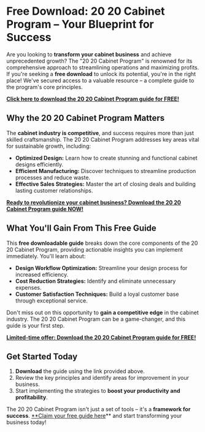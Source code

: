 # Free Download: 20 20 Cabinet Program – Your Blueprint for Success

Are you looking to **transform your cabinet business** and achieve unprecedented growth? The "20 20 Cabinet Program" is renowned for its comprehensive approach to streamlining operations and maximizing profits. If you're seeking a **free download** to unlock its potential, you're in the right place! We've secured access to a valuable resource – a complete guide to the program's core principles.

[**Click here to download the 20 20 Cabinet Program guide for FREE!**](https://udemywork.com/20-20-cabinet-program)

## Why the 20 20 Cabinet Program Matters

The **cabinet industry is competitive**, and success requires more than just skilled craftsmanship. The 20 20 Cabinet Program addresses key areas vital for sustainable growth, including:

*   **Optimized Design:** Learn how to create stunning and functional cabinet designs efficiently.
*   **Efficient Manufacturing:** Discover techniques to streamline production processes and reduce waste.
*   **Effective Sales Strategies:** Master the art of closing deals and building lasting customer relationships.

[**Ready to revolutionize your cabinet business? Download the 20 20 Cabinet Program guide NOW!**](https://udemywork.com/20-20-cabinet-program)

## What You'll Gain From This Free Guide

This **free downloadable guide** breaks down the core components of the 20 20 Cabinet Program, providing actionable insights you can implement immediately. You'll learn about:

*   **Design Workflow Optimization:** Streamline your design process for increased efficiency.
*   **Cost Reduction Strategies:** Identify and eliminate unnecessary expenses.
*   **Customer Satisfaction Techniques:** Build a loyal customer base through exceptional service.

Don't miss out on this opportunity to **gain a competitive edge** in the cabinet industry. The 20 20 Cabinet Program can be a game-changer, and this guide is your first step.

[**Limited-time offer: Download the 20 20 Cabinet Program guide for FREE!**](https://udemywork.com/20-20-cabinet-program)

## Get Started Today

1.  **Download** the guide using the link provided above.
2.  Review the key principles and identify areas for improvement in your business.
3.  Start implementing the strategies to **boost your productivity and profitability**.

The 20 20 Cabinet Program isn't just a set of tools – it's a **framework for success**. [**Claim your free guide here](https://udemywork.com/20-20-cabinet-program)** and start transforming your business today!
